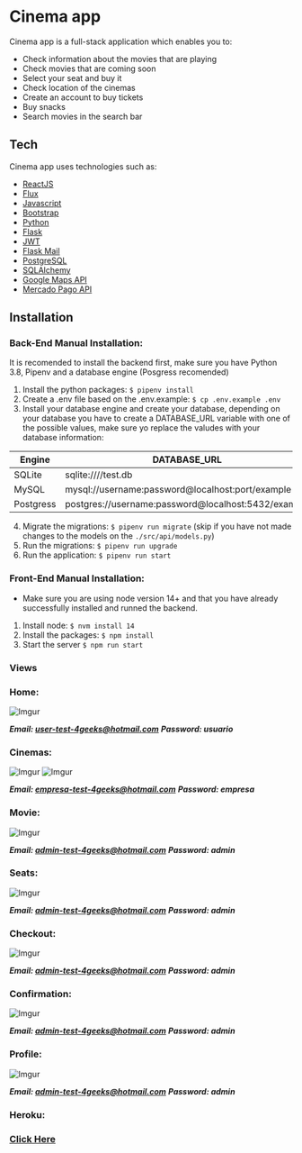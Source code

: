 # Cinema app

Cinema app is a full-stack application which enables you to:
- Check information about the movies that are playing
- Check movies that are coming soon
- Select your seat and buy it
- Check location of the cinemas
- Create an account to buy tickets
- Buy snacks
- Search movies in the search bar

## Tech

Cinema app uses technologies such as:

- [ReactJS]
- [Flux]
- [Javascript]
- [Bootstrap]
- [Python]
- [Flask]
- [JWT]
- [Flask Mail] 
- [PostgreSQL]
- [SQLAlchemy]
- [Google Maps API]
- [Mercado Pago API]

## Installation

### Back-End Manual Installation:

It is recomended to install the backend first, make sure you have Python 3.8, Pipenv and a database engine (Posgress recomended)

1. Install the python packages: `$ pipenv install`
2. Create a .env file based on the .env.example: `$ cp .env.example .env`
3. Install your database engine and create your database, depending on your database you have to create a DATABASE_URL variable with one of the possible values, make sure yo replace the valudes with your database information:

| Engine	| DATABASE_URL 						|
| ------------- | ----------------------------------------------------- |
| SQLite	| sqlite:////test.db	 				|
| MySQL		| mysql://username:password@localhost:port/example	|
| Postgress	| postgres://username:password@localhost:5432/example 	|

4. Migrate the migrations: `$ pipenv run migrate` (skip if you have not made changes to the models on the `./src/api/models.py`)
5. Run the migrations: `$ pipenv run upgrade`
6. Run the application: `$ pipenv run start`


### Front-End Manual Installation:

- Make sure you are using node version 14+ and that you have already successfully installed and runned the backend.

1. Install node: `$ nvm install 14`
1. Install the packages: `$ npm install`
2. Start the server `$ npm run start`

### Views
### Home:
![Imgur](https://imgur.com/JYmLwD5.gif)

***Email: user-test-4geeks@hotmail.com***
***Password: usuario***

### Cinemas:
![Imgur](https://imgur.com/pTP3bo8.gif)
![Imgur](https://imgur.com/igrgUVu.gif)

***Email: empresa-test-4geeks@hotmail.com***
***Password: empresa***

### Movie:
![Imgur](https://imgur.com/kAyJLUG.gif)

***Email: 	admin-test-4geeks@hotmail.com***
***Password: admin***

### Seats:
![Imgur](https://imgur.com/kAyJLUG.gif)

***Email: 	admin-test-4geeks@hotmail.com***
***Password: admin***

### Checkout:
![Imgur](https://imgur.com/kAyJLUG.gif)

***Email: 	admin-test-4geeks@hotmail.com***
***Password: admin***

### Confirmation:
![Imgur](https://imgur.com/kAyJLUG.gif)

***Email: 	admin-test-4geeks@hotmail.com***
***Password: admin***

### Profile:
![Imgur](https://imgur.com/kAyJLUG.gif)

***Email: 	admin-test-4geeks@hotmail.com***
***Password: admin***

### Heroku:
### [Click Here]

   [mariaperrone]: <https://github.com/mariaperrone>
   [flopezcardozo]: <https://github.com/flopezcardozo>
   [me]: <https://github.com/sromero50>
   [ReactJS]: <https://reactjs.org/>
   [Flux]: <https://facebook.github.io/flux/>
   [Javascript]: <https://www.javascript.com/>
   [Bootstrap]: <https://getbootstrap.com/>
   [Python]: <https://www.python.org/>
   [Flask]: <https://flask.palletsprojects.com/en/2.0.x/>
   [JWT]: <https://jwt.io/>
   [Flask Mail]: <https://pythonhosted.org/Flask-Mail/>
   [PostgreSQL]: <https://www.postgresql.org/>
   [SQLAlchemy]: <https://www.sqlalchemy.org/>
   [Google Maps API]: <https://developers.google.com/maps/documentation/javascript/overview>
   [Mercado Pago API]: <https://www.mercadopago.com.ar/developers/es/guides/online-payments/checkout-api/introduction>
   [Click Here]: <https://final-project-smarttravel.herokuapp.com/>

